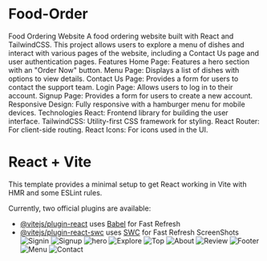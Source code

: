 # Food-Order
Food Ordering Website
A food ordering website built with React and TailwindCSS. This project allows users to explore a menu of dishes and interact with various pages of the website, including a Contact Us page and user authentication pages.
Features
Home Page: Features a hero section with an "Order Now" button.
Menu Page: Displays a list of dishes with options to view details.
Contact Us Page: Provides a form for users to contact the support team.
Login Page: Allows users to log in to their account.
Signup Page: Provides a form for users to create a new account.
Responsive Design: Fully responsive with a hamburger menu for mobile devices.
Technologies
React: Frontend library for building the user interface.
TailwindCSS: Utility-first CSS framework for styling.
React Router: For client-side routing.
React Icons: For icons used in the UI.
# React + Vite

This template provides a minimal setup to get React working in Vite with HMR and some ESLint rules.

Currently, two official plugins are available:

- [@vitejs/plugin-react](https://github.com/vitejs/vite-plugin-react/blob/main/packages/plugin-react/README.md) uses [Babel](https://babeljs.io/) for Fast Refresh
- [@vitejs/plugin-react-swc](https://github.com/vitejs/vite-plugin-react-swc) uses [SWC](https://swc.rs/) for Fast Refresh
ScreenShots
![Signin](https://github.com/user-attachments/assets/5a02256c-0a72-471e-aa99-ea3d39bbc635)
![Signup](https://github.com/user-attachments/assets/d529dac0-bb94-4a9e-ad26-b17e9a46bc06)
![hero](https://github.com/user-attachments/assets/c3aeef63-b084-4ad5-a9e0-38bdd27049ca)
![Explore](https://github.com/user-attachments/assets/2a4d8d1d-dab3-497b-a1e7-a85621121470)
![Top](https://github.com/user-attachments/assets/a41f9582-83a1-4f2e-98d5-bc7a2cec03ca)
![About](https://github.com/user-attachments/assets/5619f006-1683-41fc-be8c-b295a87b24ee)
![Review](https://github.com/user-attachments/assets/784ec39a-879a-43eb-a97a-eb71464ff124)
![Footer](https://github.com/user-attachments/assets/7d7ea589-7d06-442f-b0c5-9e1d47eea6cf)
![Menu](https://github.com/user-attachments/assets/b5abe85a-403c-4b00-9d2a-ac5054d37269)
![Contact](https://github.com/user-attachments/assets/8aaf7175-5047-484c-8432-b26cfa51497e)



